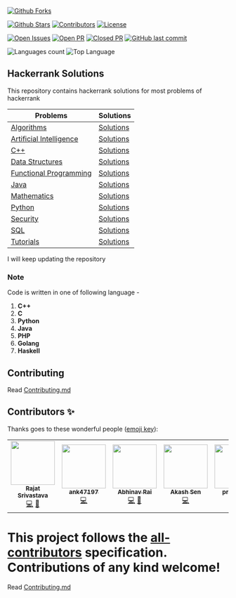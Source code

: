 [![Github Forks](https://img.shields.io/github/forks/rajat19/Hackerrank.svg?style=for-the-badge)](https://github.com/rajat19/Hackerrank/network/members)
<!-- ALL-CONTRIBUTORS-BADGE:START - Do not remove or modify this section
[![All Contributors](https://img.shields.io/badge/all_contributors-4-orange.svg?style=for-the-badge)](#contributors-)
ALL-CONTRIBUTORS-BADGE:END -->
[![Github Stars](https://img.shields.io/github/stars/rajat19/Hackerrank.svg?style=for-the-badge)](https://github.com/rajat19/Hackerrank/stargazers)
[![Contributors](https://img.shields.io/github/contributors/rajat19/Hackerrank.svg?style=for-the-badge)](https://github.com/rajat19/Hackerrank/graphs/contributors)
[![License](https://img.shields.io/github/license/rajat19/Hackerrank.svg?style=for-the-badge)](https://github.com/rajat19/Hackerrank/blob/master/LICENSE)

[![Open Issues](https://img.shields.io/github/issues-raw/rajat19/Hackerrank.svg?style=for-the-badge)](https://www.github.com/rajat19/Hackerrank/issues)
[![Open PR](https://img.shields.io/github/issues-pr-raw/rajat19/Hackerrank?label=open%20PR&style=for-the-badge)](https://github.com/rajat19/Hackerrank/pulls)
[![Closed PR](https://img.shields.io/github/issues-pr-closed-raw/rajat19/Hackerrank?label=closed%20PR&style=for-the-badge)](https://github.com/rajat19/Hackerrank/pulls?q=is%3Apr+is%3Aclosed)
[![GitHub last commit](https://img.shields.io/github/last-commit/rajat19/Hackerrank.svg?style=for-the-badge)](https://github.com/rajat19/Hackerrank/commits/master)

![Languages count](https://img.shields.io/github/languages/count/rajat19/Hackerrank.svg?style=for-the-badge)
![Top Language](https://img.shields.io/github/languages/top/rajat19/Hackerrank.svg?style=for-the-badge)

## Hackerrank Solutions

This repository contains hackerrank solutions for most problems of hackerrank

| Problems                                                                                         | Solutions                                       |
|--------------------------------------------------------------------------------------------------|-------------------------------------------------|
| <a href="https://www.hackerrank.com/domains/algorithms">Algorithms</a>                           | <a href="Algorithms">Solutions</a>              |
| <a href="https://www.hackerrank.com/domains/artificial-intelligence">Artificial Intelligence</a> | <a href="Artificial-Intelligence">Solutions</a> |
| <a href="https://www.hackerrank.com/domains/cpp">C++</a>                                         | <a href="C++">Solutions</a>                     |
| <a href="https://www.hackerrank.com/domains/data-structures">Data Structures</a>                 | <a href="Data-Structures">Solutions</a>         |
| <a href="https://www.hackerrank.com/domains/fp">Functional Programming</a>                       | <a href="Functional-Programming">Solutions</a>  |
| <a href="https://www.hackerrank.com/domains/java">Java</a>                                       | <a href="Java">Solutions</a>                    |
| <a href="https://www.hackerrank.com/domains/mathematics">Mathematics</a>                         | <a href="Mathematics">Solutions</a>             |
| <a href="https://www.hackerrank.com/domains/python">Python</a>                                   | <a href="Python">Solutions</a>                  |
| <a href="https://www.hackerrank.com/domains/security">Security</a>                               | <a href="Security">Solutions</a>                |
| <a href="https://www.hackerrank.com/domains/sql">SQL</a>                                         | <a href="SQL">Solutions</a>                     |
| <a href="https://www.hackerrank.com/domains/tutorials">Tutorials</a>                             | <a href="Tutorials">Solutions</a>               |

I will keep updating the repository

### Note
Code is written in one of following language -
1. **C++**
2. **C**
3. **Python**
4. **Java**
5. **PHP**
6. **Golang**
7. **Haskell**

## Contributing
Read <a href="Contributing.md">Contributing.md</a>

## Contributors ✨

Thanks goes to these wonderful people ([emoji key](https://allcontributors.org/docs/en/emoji-key)):

<!-- ALL-CONTRIBUTORS-LIST:START - Do not remove or modify this section -->
<!-- prettier-ignore-start -->
<!-- markdownlint-disable -->
<table>
  <tr>
    <td align="center"><a href="https://rajat19.github.io"><img src="https://avatars3.githubusercontent.com/u/12013288?v=4?s=100" width="100px;" alt=""/><br /><sub><b>Rajat Srivastava</b></sub></a><br /><a href="https://github.com/rajat19/Hackerrank/commits?author=rajat19" title="Code">💻</a> <a href="https://github.com/rajat19/Hackerrank/commits?author=rajat19" title="Documentation">📖</a></td>
    <td align="center"><a href="https://github.com/ank47197"><img src="https://avatars.githubusercontent.com/u/43782942?v=4?s=100" width="100px;" alt=""/><br /><sub><b>ank47197</b></sub></a><br /><a href="https://github.com/rajat19/Hackerrank/commits?author=ank47197" title="Code">💻</a></td>
    <td align="center"><a href="https://abhinavrai23.github.io/"><img src="https://avatars.githubusercontent.com/u/19865147?v=4?s=100" width="100px;" alt=""/><br /><sub><b>Abhinav Rai</b></sub></a><br /><a href="https://github.com/rajat19/Hackerrank/commits?author=abhinavRai23" title="Code">💻</a> <a href="https://github.com/rajat19/Hackerrank/commits?author=abhinavRai23" title="Documentation">📖</a></td>
    <td align="center"><a href="https://github.com/2207akash"><img src="https://avatars.githubusercontent.com/u/53941291?v=4?s=100" width="100px;" alt=""/><br /><sub><b>Akash Sen</b></sub></a><br /><a href="https://github.com/rajat19/Hackerrank/commits?author=2207akash" title="Code">💻</a></td>
    <td align="center"><a href="https://github.com/prajwal27"><img src="https://avatars.githubusercontent.com/u/31249460?v=4?s=100" width="100px;" alt=""/><br /><sub><b>prajwal27</b></sub></a><br /><a href="https://github.com/rajat19/Hackerrank/commits?author=prajwal27" title="Code">💻</a></td>
    <td align="center"><a href="https://github.com/Celestial-bot"><img src="https://avatars.githubusercontent.com/u/56473316?v=4?s=100" width="100px;" alt=""/><br /><sub><b>Celestial-bot</b></sub></a><br /><a href="https://github.com/rajat19/Hackerrank/commits?author=Celestial-bot" title="Code">💻</a></td>
  </tr>
</table>

<!-- markdownlint-restore -->
<!-- prettier-ignore-end -->

<!-- ALL-CONTRIBUTORS-LIST:END -->

This project follows the [all-contributors](https://github.com/all-contributors/all-contributors) specification. Contributions of any kind welcome!
=======
Read <a href="Contributing.md">Contributing.md</a>
